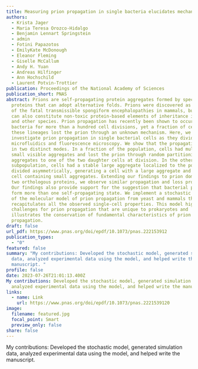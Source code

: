```yaml
---
title: Measuring prion propagation in single bacteria elucidates mechanism of loss
authors:
  - Krista Jager
  - Maria Teresa Orozco-Hidalgo
  - Benjamin Lennart Springstein
  - admin
  - Fotini Papazotos
  - EmilyKate McDonough
  - Eleanor Fleming
  - Giselle McCallum
  - Andy H. Yuan
  - Andreas Hilfinger
  - Ann Hochschild
  - Laurent Potvin-Trottier
publication: Proceedings of the National Academy of Sciences
publication_short: PNAS
abstract: Prions are self-propagating protein aggregates formed by specific
  proteins that can adopt alternative folds. Prions were discovered as the cause
  of the fatal transmissible spongiform encephalopathies in mammals, but prions
  can also constitute non-toxic protein-based elements of inheritance in fungi
  and other species. Prion propagation has recently been shown to occur in
  bacteria for more than a hundred cell divisions, yet a fraction of cells in
  these lineages lost the prion through an unknown mechanism. Here, we
  investigate prion propagation in single bacterial cells as they divide using
  microfluidics and fluorescence microscopy. We show that the propagation occurs
  in two distinct modes. In a fraction of the population, cells had multiple
  small visible aggregates and lost the prion through random partitioning of
  aggregates to one of the two daughter cells at division. In the other
  subpopulation, cells had a stable large aggregate localized to the pole and
  divided asymmetrically, generating a cell with a large aggregate and another
  cell containing small aggregates. Extending our findings to prion domains from
  two orthologous proteins, we observe similar propagation and loss properties.
  Our findings also provide support for the suggestion that bacterial prions can
  form more than one self-propagating state. We implement a stochastic version
  of the molecular model of prion propagation from yeast and mammals that
  recapitulates all the observed single-cell properties. This model highlights
  challenges for prion propagation that are unique to prokaryotes and
  illustrates the conservation of fundamental characteristics of prion
  propagation.
draft: false
url_pdf: https://www.pnas.org/doi/epdf/10.1073/pnas.222153912
publication_types:
  - "0"
featured: false
summary: "My contributions: Developed the stochastic model, generated simulation
  data, analyzed experimental data using the model, and helped write the
  manuscript. "
profile: false
date: 2023-07-26T21:01:13.400Z
My contributions: Developed the stochastic model, generated simulation data,
  analyzed experimental data using the model, and helped write the manuscript.
links:
  - name: Link
    url: https://www.pnas.org/doi/epdf/10.1073/pnas.2221539120
image:
  filename: featured.jpg
  focal_point: Smart
  preview_only: false
share: false
---
```

My contributions: Developed the stochastic model, generated simulation data, analyzed experimental data using the model, and helped write the manuscript.
